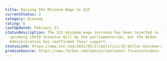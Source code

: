 ```yaml
---
title: Raising the Minimum Wage to $15
currentStatus: 2
category: Economy
rating: 6
lastUpdated: February 21
statusDescription: The $15 minimum wage increase has been rejected in the
  upcoming COVID Stimulus Bill by the parliamentarian, but the Biden
  Administration has reaffirmed their support.
statusLink: https://www.cnn.com/2021/02/17/politics/15-dollar-minimum-wage-biden/index.html
promiseSource: https://www.forbes.com/advisor/personal-finance/bidens-first-100-days-third-stimulus-bill/
---
```

